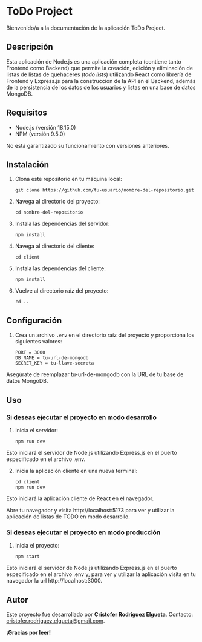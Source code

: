 # ToDo Project
Bienvenido/a a la documentación de la aplicación ToDo Project.

## Descripción

Esta aplicación de Node.js es una aplicación completa (contiene tanto Frontend como Backend) que permite la creación, edición y eliminación de listas de listas de quehaceres (*todo lists*) utilizando React como librería de Frontend y Express.js para la construcción de la API en el Backend, además de la persistencia de los datos de los usuarios y listas en una base de datos MongoDB.

## Requisitos
- Node.js (versión 18.15.0)
- NPM (versión 9.5.0)

No está garantizado su funcionamiento con versiones anteriores.

## Instalación

1. Clona este repositorio en tu máquina local:

   ```shell
   git clone https://github.com/tu-usuario/nombre-del-repositorio.git
   ```

2. Navega al directorio del proyecto:

   ```shell
   cd nombre-del-repositorio
   ```

3. Instala las dependencias del servidor:

   ```shell
   npm install
   ```

4. Navega al directorio del cliente:

   ```shell
   cd client

5. Instala las dependencias del cliente:

   ```shell
   npm install

6. Vuelve al directorio raíz del proyecto:

   ```shell
   cd ..

## Configuración

1. Crea un archivo `.env` en el directorio raíz del proyecto y proporciona los siguientes valores:
   
   ```plaintext
   PORT = 3000
   DB_NAME = tu-url-de-mongodb
   SECRET_KEY = tu-llave-secreta

Asegúrate de reemplazar tu-url-de-mongodb con la URL de tu base de datos MongoDB.

## Uso

### Si deseas ejecutar el proyecto en modo desarrollo

1. Inicia el servidor:

   ```shell
   npm run dev

Esto iniciará el servidor de Node.js utilizando Express.js en el puerto especificado en el archivo .env.

2. Inicia la aplicación cliente en una nueva terminal:

   ```shell
   cd client
   npm run dev
Esto iniciará la aplicación cliente de React en el navegador.

Abre tu navegador y visita http://localhost:5173 para ver y utilizar la aplicación de listas de TODO en modo desarrollo.

### Si deseas ejecutar el proyecto en modo producción

1. Inicia el proyecto:

   ```shell
   npm start

Esto iniciará el servidor de Node.js utilizando Express.js en el puerto especificado en el archivo .env y, para ver y utilizar la aplicación visita en tu navegador la url http://localhost:3000.

## Autor
Este proyecto fue desarrollado por **Cristofer Rodríguez Elgueta**. Contacto: cristofer.rodriguez.elgueta@gmail.com.

**¡Gracias por leer!**